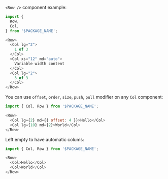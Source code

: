 `<Row />` component example:

```js
import {
  Row,
  Col,
} from '$PACKAGE_NAME';

<Row>
  <Col lg="2">
    1 of 3
  </Col>
  <Col xs="12" md="auto">
    Variable width content
  </Col>
  <Col lg="2">
    3 of 3
  </Col>
</Row>
```

You can use `offset`, `order`, `size`, `push`, `pull` modifier on any `Col` component:

```js
import { Col, Row } from '$PACKAGE_NAME';

<Row>
  <Col lg={2} md={{ offset: 4 }}>Hello</Col>
  <Col lg={10} md={2}>World</Col>
</Row>
```

Left empty to have automatic colums:

```js
import { Col, Row } from '$PACKAGE_NAME';

<Row>
  <Col>Hello</Col>
  <Col>World</Col>
</Row>
```

